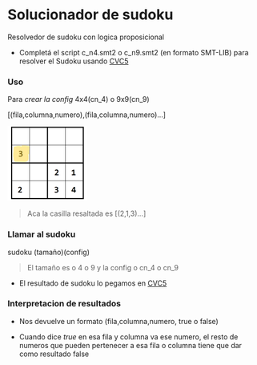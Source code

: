 # Solucionador de sudoku
Resolvedor de sudoku con logica proposicional
* Completá el script c_n4.smt2 o c_n9.smt2 (en formato SMT-LIB)
para resolver el Sudoku usando [CVC5](<https://cvc5.github.io/app/>)

### Uso

Para *crear la config*  4x4(cn_4) o 9x9(cn_9) 

[(fila,columna,numero),(fila,columna,numero)...]

![sudoku2x2](image.png)
> Aca la casilla resaltada es [(2,1,3)...]

### Llamar al sudoku

sudoku (tamaño)(config)

> El tamaño es o 4 o 9 y la config o cn_4 o cn_9

* El resultado de sudoku lo pegamos en [CVC5](<https://cvc5.github.io/app/>)

### Interpretacion de resultados    

* Nos devuelve un formato (fila,columna,numero, true o false) 

* Cuando dice *true* en esa fila y columna va ese numero, el resto de numeros que pueden pertenecer a esa fila o columna tiene que dar como resultado false
